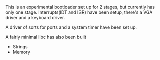 This is an experimental bootloader set up for 2 stages, but currently has only one stage.
Interrupts(IDT and ISR) have been setup, there's a VGA driver and a keyboard driver.

A driver of sorts for ports and a system timer have been set up.

A fairly minimal libc has also been built
- Strings
- Memory